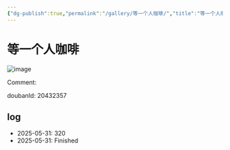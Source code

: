 ```yaml
---
{"dg-publish":true,"permalink":"/gallery/等一个人咖啡/","title":"等一个人咖啡","created":"2025-06-02T12:37:17.183+08:00"}
---
```



# 等一个人咖啡

![image](https://hiraeth-picbed.oss-cn-beijing.aliyuncs.com/20250531153844.webp)

Comment: 



doubanId: 20432357

## log

- 2025-05-31: 320
- 2025-05-31: Finished

